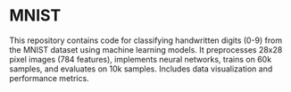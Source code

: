 # MNIST
This repository contains code for classifying handwritten digits (0-9) from the MNIST dataset using machine learning models. It preprocesses 28x28 pixel images (784 features), implements neural networks, trains on 60k samples, and evaluates on 10k samples. Includes data visualization and performance metrics.
